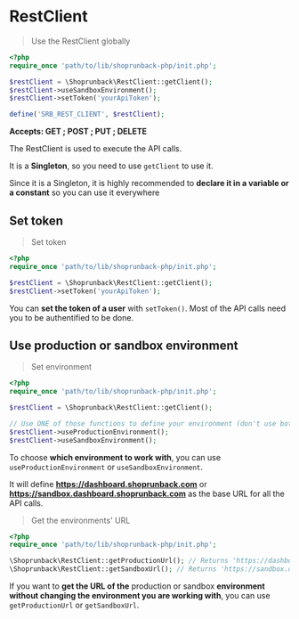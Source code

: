 # RestClient

> Use the RestClient globally

```php
<?php
require_once 'path/to/lib/shoprunback-php/init.php';

$restClient = \Shoprunback\RestClient::getClient();
$restClient->useSandboxEnvironment();
$restClient->setToken('yourApiToken');

define('SRB_REST_CLIENT', $restClient);
```

**Accepts: GET ; POST ; PUT ; DELETE**

The RestClient is used to execute the API calls.

It is a **Singleton**, so you need to use `getClient` to use it.

<aside class="warning">
  Since it is a Singleton, it is highly recommended to <b>declare it in a variable or a constant</b> so you can use it everywhere
</aside>

## Set token

> Set token

```php
<?php
require_once 'path/to/lib/shoprunback-php/init.php';

$restClient = \Shoprunback\RestClient::getClient();
$restClient->setToken('yourApiToken');
```

You can **set the token of a user** with `setToken()`. Most of the API calls need you to be authentified to be done.

## Use production or sandbox environment

> Set environment

```php
<?php
require_once 'path/to/lib/shoprunback-php/init.php';

$restClient = \Shoprunback\RestClient::getClient();

// Use ONE of those functions to define your environment (don't use both at the same time)
$restClient->useProductionEnvironment();
$restClient->useSandboxEnvironment();
```

To choose **which environment to work with**, you can use `useProductionEnvironment` or `useSandboxEnvironment`.

It will define **https://dashboard.shoprunback.com** or **https://sandbox.dashboard.shoprunback.com** as the base URL for all the API calls.

> Get the environments' URL

```php
<?php
require_once 'path/to/lib/shoprunback-php/init.php';

\Shoprunback\RestClient::getProductionUrl(); // Returns 'https://dashboard.shoprunback.com'
\Shoprunback\RestClient::getSandboxUrl(); // Returns 'https://sandbox.dashboard.shoprunback.com'
```

If you want to **get the URL of the** production or sandbox **environment without changing the environment you are working with**, you can use `getProductionUrl` or `getSandboxUrl`.